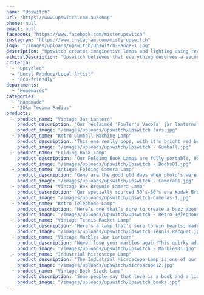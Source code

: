 ```yaml
---
name: "Upswitch"
url: "https://www.upswitch.com.au/shop"
phone: null
email: null
facebook: "https://www.facebook.com/misterupswitch"
instagram: "https://www.instagram.com/misterupswitch"
logo: "/images/uploads/upswitch/Upswitch-Range-1.jpg"
description: "Upswitch creates imaginative lamps and lighting using recycled objects. Reimagined items include science laboratory equipment, cameras, vintage jars, books and anything in between are re-purposed into modern, functional art pieces that inspire and illuminate. \r\nEach piece is individually hand-made, its design informed by the original use and its own distinct character, giving old disused objects a new life. Custom orders and special requests available - make an enquiry and we can bring your ideas to light!"
ethicalDescription: "Upswitch believes that everything deserves a second chance, and seeks to reuse and repurpose objects in the hope that they will avoid being thrown into landfill."
criteria:
  - "Upcycled"
  - "Local Produce/Local Artist"
  - "Eco-friendly"
departments:
  - "Homewares"
categories:
  - "Handmade"
  - "20km Tecoma Radius"
products:
  - product_name: "Vintage Jar Lantern"
    product_description: "Our reclaimed 'Fowler's Vacola' jar lanterns feature copper LED wire fairy lights and run on batteries, making them completely stand alone and portable.\r\n\r\nEach jar lantern features a vintage style toggle on/off switch, located on top of the lid for easy access. The LED colour is warm white.\r\n\r\nThese make perfect addition to any outdoor sitting area, picnic or camping trip, adding a touch of ambience and charm, as if you were surrounded by glow worms or fireflies. Your very own stars in a jar! \r\n\r\nUses 2 x CR2302 batteries (included), and runs for approx 50 continuous hours\r\n\r\n \r\n\r\nSizes -\r\n\r\nSmall - No. 20 Jar - W 9cm x H 13cm\r\n\r\nMedium - No. 31 Jar - W 11cm x H 18cm\r\n\r\nLarge - No. 27 Jar - W 9cm x H 22cm\r\n\r\nExtra Large - No 36 Jar - W 11cm x H 26cm"
    product_image: "/images/uploads/upswitch/Upswitch Jars.jpg"
  - product_name: "Retro Gumball Machine Lamp"
    product_description: "This one really pops, with it's bright red body and bright LED fairy lights sure to light up a few smiles. No, you don't need to insert a coin to turn it on, just flick the toggle switch and away you go.\r\nMake a bold statement with this whimsical lamp made from a re-imagined gumball machine. You can't exactly fill it with lollies anymore, but rest assured it will fill even the darkest of rooms with enough light to find the hidden sweets.\r\n \r\nThis lamp runs with 12V LED fairy lights, with a power adapter running to the wall (included).\r\n\r\n\r\nDimensions - approx 23 cm H x 13 cm D"
    product_image: "/images/uploads/upswitch/Upswitch - Gumball.jpg"
  - product_name: "Folding Book Lamp"
    product_description: "Our Folding Book Lamps are fully portable, USB rechargeable (cable included), and last for approx 6-8 hours of continuous use. Each one is hand made using a genuine vintage book cover, which turns on when opened and off when closed. Their warm glow adds a lovely ambience to any space, and can easily be stored on a narrow shelf or bedside table! They're the perfect night light, also great for travel, camping and fort building.\r\n \r\nThe book lamps come in two sizes, Small and Large. If you would prefer one size to the other, please let us know at the checkout.\r\nSmall - approx 12cm x 18cm\r\nLarge - approx 13cm x 21cm"
    product_image: "/images/uploads/upswitch/Upswitch - Books01.jpg"
  - product_name: "Antique Folding Camera Lamp"
    product_description: "Gone are the good old days when photo's were developed, printed, framed and put on the mantle piece! But we've given a new purpose to these historical gems, in the form of a characterful delight fit for anyone from amateur to professional. Each lamp is handmade, with a book for a base to give extra stability and charm. Snap one up today for that someone special, or to add to your own mantle piece collection.\r\n \r\n\r\nThe specific model of the camera will differ slightly to those pictured - most folding cameras are made by Kodak or Ensign.\r\n\r\nAll lamps come with one 4W LED 12V bulb. Bulbs are rated to last for 20,000+ hours - with approx 5 hours usage each day, they will last for up to 10 years!"
    product_image: "/images/uploads/upswitch/Upswitch - Camera01.jpg"
  - product_name: "Vintage Box Brownie Camera Lamp"
    product_description: "Our specially sourced 50's-60's era Kodak Brownie Box Lamp's will make a unique addition to any room. Featuring a classic bakelite lampholder and reclaimed steel tubing, it makes the perfect gift for the photgrapher enthusiast, quirky collector or simply to add that extra character to your home.\r\n \r\nPlease note: The specific model and front panel of the camera will differ slightly to those pictured. Contact us for further information or pictures of current stock before ordering if you would like something more specific.\r\n\r\nAll lamps come with one 4W LED 12V bulb. Bulbs are rated to last for 20,000+ hours - with approx 5 hours usage each day, they will last for 10 years!"
    product_image: "/images/uploads/upswitch/Upswitch-Cameras-1.jpg"
  - product_name: "Retro Telephone Lamp"
    product_description: "Here’s one that’s sure to create a buzz about the place! The Upswitch Telephone Lamp is made from a retro push button phone, circa 1970-80s  \r\n\r\nMost every home had one of these back in the day, with families fighting over who’s incoming call was more important, whilst everyone would overhear the conversation anyway because the phone line could only stretch so far from the kitchen! Now immortalised as a fun and functional lamp, with an adjustable gooseneck arm holding up the ‘levitating’ handset \r\n\r\nThe Telephone Lamp currently comes in the classic cream colour, with additional colours and rotary dial telephones coming soon. Comes with 2 x 2W LED 12V bulbs. Bulbs are rated to last for 20,000+ hours - with approx 5 hours usage each day, they will last for up to 10 years!"
    product_image: "/images/uploads/upswitch/Upswitch - Retro Telephone Lamp01.jpg"
  - product_name: "Vintage Tennis Racket Lamp"
    product_description: "Here's a lamp that's sure to win hearts, made from an old wooden tennis racquet. Perfect for the sports enthusiast or simply someone who seems to have it all, it's sure to be a hit wherever you put it really.\r\n \r\nWith copper wire fairy lights weaved through the strings, it really lights up the room and makes for a bold statement piece, sure to get your friends talking at the next dinner party.\r\n\r\nPlugs in via any USB port and also comes with a power adapter."
    product_image: "/images/uploads/upswitch/Upswitch Tennis Racquet.jpg"
  - product_name: "Vintage Marbles Jar Lantern"
    product_description: "Never lose your marbles again!This quirky addition to the Upswitch range is perfect for any little nook you can find, and features vintage glass marbles in all sorts of colours and sizes. It runs on 2 x CR2032 batteries (included), easily replaceable and portable. \r\n\r\nA pair of batteries will last for approx 50 hours. A lovely colourful light shines at night, making a nice ambient night light. \r\n\r\nSize - Approx 13cm tall, 8cm wide. Please note: The selection of marbles is randomised and will vary slightly from the picture. \r\nEvery marble lantern will be completely unique, and you can rearrange them to suit how you like."
    product_image: "/images/uploads/upswitch/Upswitch - Marbles01.jpg"
  - product_name: "Industrial Microscope Lamp"
    product_description: "The Industrial Microscope Lamp is one of our most recogniseable products, made using an authentic science lab miscroscope. Once used for exploring the microscopic depths of nature, now re-purposed into an elegant and functionable feature for your home.\r\n\r\nAll lamps come with one 4W LED 12V bulb. Bulbs are rated to last for 20,000+ hours - with approx 5 hours usage each day, they will last for 10 years!\r\n\r\nPlease note: The brand/model of microscope will vary slightly from the one pictured."
    product_image: "/images/uploads/upswitch/microscope12.jpg"
  - product_name: "Vintage Book Stack Lamp"
    product_description: "Some people say that love is a book and a light to read it by. So we've combined them both into one handy bedside companion that'll help keep you well read. \r\n\r\nPerfect for the study, bedside or book shelf, and sure to be a classic loved by all. Features three vintage hardback books, or more if desired. Contact us about making a custom book lamp with some of your old favourites for something extra special. \r\n\r\nPlease note: As each lamp is a one off, it will differ slightly from those pictured. Once your order is placed, we will contact you regarding book stack choices, colours, etc. If you'd like more information about what we currently have in stock, please contact us.\r\n\r\nAll lamps come with one 4W LED 12V bulb. Bulbs are rated to last for 20,000+ hours - with approx 5 hours usage each day, they will last for 10 years!"
    product_image: "/images/uploads/upswitch/Upswitch_books.jpg"
---
```

